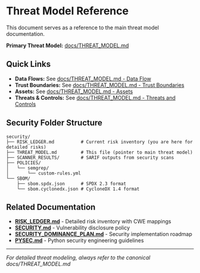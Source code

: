 # Threat Model Reference

This document serves as a reference to the main threat model documentation.

**Primary Threat Model:** [docs/THREAT_MODEL.md](../docs/THREAT_MODEL.md)

## Quick Links

- **Data Flows:** See [docs/THREAT_MODEL.md - Data Flow](../docs/THREAT_MODEL.md#data-flow-mermaid)
- **Trust Boundaries:** See [docs/THREAT_MODEL.md - Trust Boundaries](../docs/THREAT_MODEL.md#trust-boundaries)
- **Assets:** See [docs/THREAT_MODEL.md - Assets](../docs/THREAT_MODEL.md#assets)
- **Threats & Controls:** See [docs/THREAT_MODEL.md - Threats and Controls](../docs/THREAT_MODEL.md#threats-and-controls-owasp-asvs-aligned)

## Security Folder Structure

```
security/
├── RISK_LEDGER.md          # Current risk inventory (you are here for detailed risks)
├── THREAT_MODEL.md         # This file (pointer to main threat model)
├── SCANNER_RESULTS/        # SARIF outputs from security scans
├── POLICIES/
│   └── semgrep/
│       └── custom-rules.yml
└── SBOM/
    ├── sbom.spdx.json      # SPDX 2.3 format
    └── sbom.cyclonedx.json # CycloneDX 1.4 format
```

## Related Documentation

- **[RISK_LEDGER.md](./RISK_LEDGER.md)** - Detailed risk inventory with CWE mappings
- **[SECURITY.md](../SECURITY.md)** - Vulnerability disclosure policy
- **[SECURITY_DOMINANCE_PLAN.md](../docs/copilot/SECURITY_DOMINANCE_PLAN.md)** - Security implementation roadmap
- **[PYSEC.md](../docs/copilot/PYSEC.md)** - Python security engineering guidelines

---

*For detailed threat modeling, always refer to the canonical docs/THREAT_MODEL.md*
